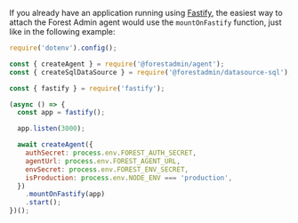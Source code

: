 If you already have an application running using [Fastify](https://www.fastify.io/), the easiest way to attach the Forest Admin agent would use the `mountOnFastify` function, just like in the following example:

```javascript
require('dotenv').config();

const { createAgent } = require('@forestadmin/agent');
const { createSqlDataSource } = require('@forestadmin/datasource-sql');

const { fastify } = require('fastify');

(async () => {
  const app = fastify();

  app.listen(3000);

  await createAgent({
    authSecret: process.env.FOREST_AUTH_SECRET,
    agentUrl: process.env.FOREST_AGENT_URL,
    envSecret: process.env.FOREST_ENV_SECRET,
    isProduction: process.env.NODE_ENV === 'production',
  })
    .mountOnFastify(app)
    .start();
})();
```
